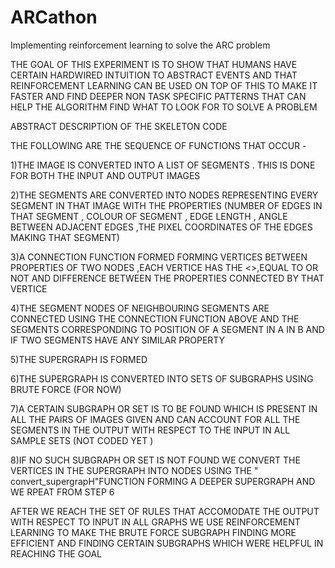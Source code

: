 # ARCathon
Implementing reinforcement learning to solve the ARC problem

THE GOAL OF THIS EXPERIMENT IS TO SHOW THAT HUMANS HAVE CERTAIN HARDWIRED INTUITION TO ABSTRACT EVENTS AND THAT REINFORCEMENT LEARNING CAN BE USED ON TOP OF THIS TO MAKE IT FASTER AND FIND DEEPER NON TASK SPECIFIC PATTERNS THAT CAN HELP THE ALGORITHM FIND WHAT TO LOOK FOR TO SOLVE A PROBLEM 

ABSTRACT DESCRIPTION OF THE SKELETON CODE

THE FOLLOWING ARE THE SEQUENCE OF FUNCTIONS THAT OCCUR -

1)THE IMAGE IS CONVERTED INTO A LIST OF SEGMENTS . THIS IS DONE FOR BOTH THE INPUT AND OUTPUT IMAGES

2)THE SEGMENTS ARE CONVERTED INTO NODES REPRESENTING EVERY SEGMENT IN THAT IMAGE WITH THE PROPERTIES (NUMBER OF EDGES IN THAT SEGMENT , COLOUR OF SEGMENT , EDGE LENGTH , ANGLE BETWEEN ADJACENT EDGES ,THE PIXEL COORDINATES OF THE EDGES  MAKING THAT SEGMENT)

3)A CONNECTION FUNCTION FORMED FORMING VERTICES BETWEEN PROPERTIES OF TWO NODES ,EACH VERTICE HAS THE <>,EQUAL TO OR NOT AND DIFFERENCE BETWEEN THE PROPERTIES CONNECTED BY THAT VERTICE 

4)THE SEGMENT NODES OF NEIGHBOURING SEGMENTS ARE CONNECTED USING THE CONNECTION FUNCTION ABOVE AND THE SEGMENTS CORRESPONDING TO POSITION OF A SEGMENT IN A IN B  AND IF TWO SEGMENTS HAVE ANY SIMILAR PROPERTY 

5)THE SUPERGRAPH IS FORMED 

6)THE SUPERGRAPH IS CONVERTED INTO SETS OF SUBGRAPHS USING BRUTE FORCE (FOR NOW)

7)A CERTAIN SUBGRAPH OR SET IS TO BE FOUND WHICH IS PRESENT IN ALL THE PAIRS OF IMAGES GIVEN AND CAN ACCOUNT FOR ALL THE SEGMENTS IN THE OUTPUT WITH RESPECT TO THE INPUT IN ALL SAMPLE SETS (NOT CODED YET )

8)IF NO SUCH SUBGRAPH OR SET IS NOT FOUND WE CONVERT THE VERTICES IN THE SUPERGRAPH INTO NODES USING THE " convert_supergrapH"FUNCTION FORMING A DEEPER SUPERGRAPH AND WE RPEAT FROM STEP 6

AFTER WE REACH THE SET OF RULES THAT ACCOMODATE THE OUTPUT WITH RESPECT TO INPUT IN ALL GRAPHS WE USE REINFORCEMENT LEARNING TO MAKE THE BRUTE FORCE SUBGRAPH FINDING MORE EFFICIENT AND FINDING CERTAIN SUBGRAPHS WHICH WERE HELPFUL IN REACHING THE GOAL 
                                                                                                    
